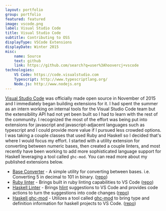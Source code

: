 ```yaml
---
layout: portfolio
group: portfolio
featured: featured
image: vscode.png
label: Visual Studio Code
title: Visual Studio Code
subtitle: Contributing to OSS
displayType: VSCode Extensions
displayDate: Winter 2015
misc:
    name: Source
    text: github
    link: https://github.com/search?q=user%3Ahoovercj+vscode
technologies:
    VS Code: https://code.visualstudio.com
    Typescript: http://www.typescriptlang.org/
    Node.js: http://www.nodejs.org
---	
```

<!-- +++++ Projects Section +++++ -->
[Visual Studio Code](https://code.visualstudio.com) was officially made open source in November of 2015 and I immediately began building extensions for it. I had spent the summer as an intern working on internal tools for the Visual Studio Code team but the extensibility API had not yet been built so I had to learn with the rest of the community. I recognized the most of the effort was being put into extensions for javascript and javascript-adjacent languages such as typescript and I could provide more value if I pursued less crowded options. I was taking a couple classes that used Ruby and Haskell so I decided that's where I would focus my effort. I started with a utility extension for converting between numeric bases, then created a couple linters, and most recently have been working to add more sophisticated language support for Haskell leveraging a tool called `ghc-mod`. You can read more about my published extensions below.

- [Base Converter](https://marketplace.visualstudio.com/items/hoovercj.base-converter) - A simple utility for converting between bases. i.e. Converting 5 in decimal to 101 in binary. ([repo]())
- [Ruby linter](https://marketplace.visualstudio.com/items/hoovercj.ruby-linter) - Brings built in ruby linting capabilities to VS Code ([repo](https://github.com/hoovercj/vscode-ruby-linter))
- [Haskell Linter](https://marketplace.visualstudio.com/items/hoovercj.haskell-linter) - Brings [hlint](https://github.com/ndmitchell/hlint#readme) suggestions to VS Code and provides code actions to turn the suggestions into code changes ([repo](https://github.com/hoovercj/vscode-haskell-linter))
- [Haskell ghc-mod](https://marketplace.visualstudio.com/items/hoovercj.vscode-ghc-mod) - Utilizes a tool called [ghc-mod](http://www.mew.org/~kazu/proj/ghc-mod/en/) to bring type and definition information for haskell projects to VS Code. ([repo](https://github.com/hoovercj/vscode-ghc-mod))